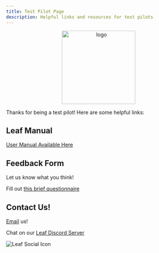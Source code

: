 ```yaml
---
title: Test Pilot Page
description: Helpful links and resources for test pilots
---
```

<center><img src="https://lh7-rt.googleusercontent.com/docsz/AD_4nXd2at1zGy3sIPvAjRdnwRZpBra2GjCS-wrUKtC3gwOG9wqKzVzXiRPpymI6OMFTHvL_hMfNCpxzzVv5E3BEKwe36G60muIhS47LBsJKpRAw-yXNcw_AKH06aZNTpzkekzuKcg6C" alt="logo" width="200" /> </center>

Thanks for being a test pilot!  Here are some helpful links:

## Leaf Manual
[User Manual Available Here](https://leafvario.com/user-guides/manual/)

## Feedback Form
Let us know what you think! 

Fill out [this brief questionnaire](https://docs.google.com/forms/d/e/1FAIpQLScCz3XbxYCgQPGmazFjcjsg6wPizb-6Uk98m3w0qamMUfB78g/viewform?usp=dialog) 

## Contact Us!
[Email](mailto:leafvario@gmail.com) us!

Chat on our [Leaf Discord Server](https://discord.com/channels/1325634753663209472/1325634753663209476)

![Leaf Social Icon](https://lh3.googleusercontent.com/pw/AP1GczOIq7XNDGoQJ5ImR9xibVKUgIFGgMnSsrEO-Op2-C18yCq27tjvxlZKoIIx0Gb954ySACw5q7q4ma8bvbq-CHIPeTaxrlWYahvMafM1TEtGHP70U4K6JvgWHtwysqbeFgmqAcrQF2OVefaJwh9IVNfeSA=s300)